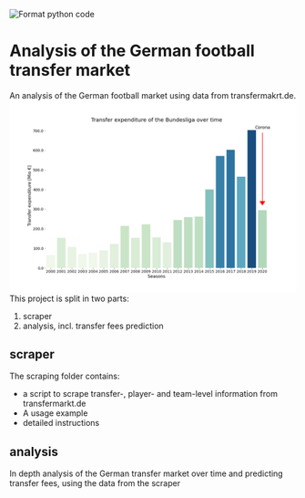 ![Format python code](https://github.com/TiTo101/transfermarket_analysis/workflows/Format%20python%20code/badge.svg) 
# Analysis of the German football transfer market
An analysis of the  German football market using data from transfermakrt.de.
![](./assets/expenditure_over_time.png)
This project is split in two parts:
1) scraper
2) analysis, incl. transfer fees prediction

## scraper
The scraping folder contains:
- a script to scrape transfer-, player- and team-level information from transfermarkt.de
- A usage example
- detailed instructions

## analysis
In depth analysis of the German transfer market over time and predicting transfer fees, using the data from the scraper